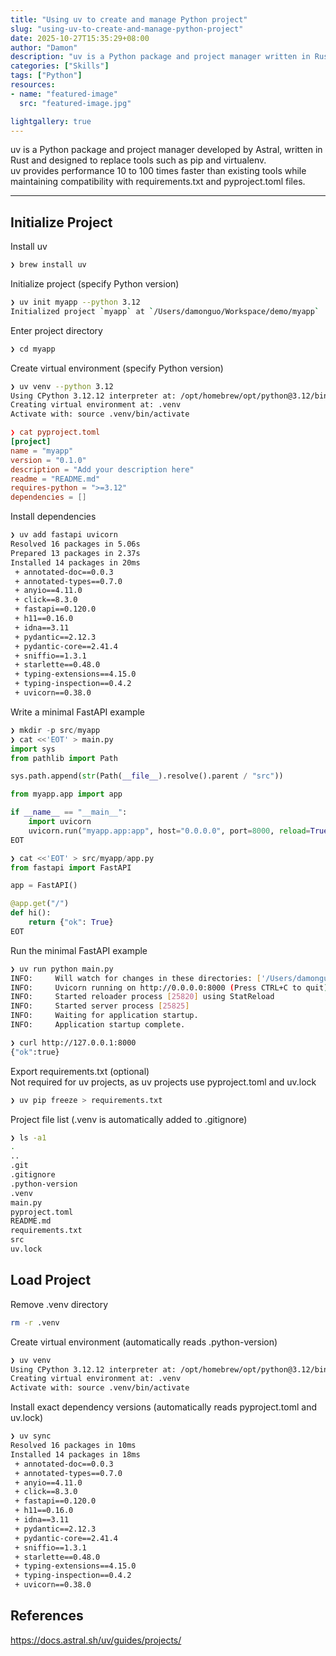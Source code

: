 ```yaml
---
title: "Using uv to create and manage Python project"
slug: "using-uv-to-create-and-manage-python-project"
date: 2025-10-27T15:35:29+08:00
author: "Damon"
description: "uv is a Python package and project manager written in Rust and designed to replace tools such as pip and virtualenv."
categories: ["Skills"]
tags: ["Python"]
resources:
- name: "featured-image"
  src: "featured-image.jpg"

lightgallery: true
---
```


uv is a Python package and project manager developed by Astral, written in Rust and designed to replace tools such as pip and virtualenv.  
uv provides performance 10 to 100 times faster than existing tools while maintaining compatibility with requirements.txt and pyproject.toml files.

<!--more-->

---

## Initialize Project

Install uv

```bash
❯ brew install uv
```

Initialize project (specify Python version)

```bash
❯ uv init myapp --python 3.12
Initialized project `myapp` at `/Users/damonguo/Workspace/demo/myapp`
```

Enter project directory

```bash
❯ cd myapp
```

Create virtual environment (specify Python version)

```bash
❯ uv venv --python 3.12
Using CPython 3.12.12 interpreter at: /opt/homebrew/opt/python@3.12/bin/python3.12
Creating virtual environment at: .venv
Activate with: source .venv/bin/activate
```

```toml
❯ cat pyproject.toml
[project]
name = "myapp"
version = "0.1.0"
description = "Add your description here"
readme = "README.md"
requires-python = ">=3.12"
dependencies = []
```

Install dependencies

```bash
❯ uv add fastapi uvicorn
Resolved 16 packages in 5.06s
Prepared 13 packages in 2.37s
Installed 14 packages in 20ms
 + annotated-doc==0.0.3
 + annotated-types==0.7.0
 + anyio==4.11.0
 + click==8.3.0
 + fastapi==0.120.0
 + h11==0.16.0
 + idna==3.11
 + pydantic==2.12.3
 + pydantic-core==2.41.4
 + sniffio==1.3.1
 + starlette==0.48.0
 + typing-extensions==4.15.0
 + typing-inspection==0.4.2
 + uvicorn==0.38.0
```

Write a minimal FastAPI example

```python
❯ mkdir -p src/myapp
❯ cat <<'EOT' > main.py
import sys
from pathlib import Path

sys.path.append(str(Path(__file__).resolve().parent / "src"))

from myapp.app import app

if __name__ == "__main__":
    import uvicorn
    uvicorn.run("myapp.app:app", host="0.0.0.0", port=8000, reload=True)
EOT
```

```python
❯ cat <<'EOT' > src/myapp/app.py
from fastapi import FastAPI

app = FastAPI()

@app.get("/")
def hi():
    return {"ok": True}
EOT
```

Run the minimal FastAPI example

```bash
❯ uv run python main.py
INFO:     Will watch for changes in these directories: ['/Users/damonguo/Workspace/demo/myapp']
INFO:     Uvicorn running on http://0.0.0.0:8000 (Press CTRL+C to quit)
INFO:     Started reloader process [25820] using StatReload
INFO:     Started server process [25825]
INFO:     Waiting for application startup.
INFO:     Application startup complete.
```

```bash
❯ curl http://127.0.0.1:8000
{"ok":true}
```

Export requirements.txt (optional)  
Not required for uv projects, as uv projects use pyproject.toml and uv.lock

```bash
❯ uv pip freeze > requirements.txt
```

Project file list (.venv is automatically added to .gitignore)

```bash
❯ ls -a1
.
..
.git
.gitignore
.python-version
.venv
main.py
pyproject.toml
README.md
requirements.txt
src
uv.lock
```

## Load Project

Remove .venv directory

```bash
rm -r .venv
```

Create virtual environment (automatically reads .python-version)

```bash
❯ uv venv
Using CPython 3.12.12 interpreter at: /opt/homebrew/opt/python@3.12/bin/python3.12
Creating virtual environment at: .venv
Activate with: source .venv/bin/activate
```

Install exact dependency versions (automatically reads pyproject.toml and uv.lock)

```bash
❯ uv sync
Resolved 16 packages in 10ms
Installed 14 packages in 18ms
 + annotated-doc==0.0.3
 + annotated-types==0.7.0
 + anyio==4.11.0
 + click==8.3.0
 + fastapi==0.120.0
 + h11==0.16.0
 + idna==3.11
 + pydantic==2.12.3
 + pydantic-core==2.41.4
 + sniffio==1.3.1
 + starlette==0.48.0
 + typing-extensions==4.15.0
 + typing-inspection==0.4.2
 + uvicorn==0.38.0
```

## References

https://docs.astral.sh/uv/guides/projects/
